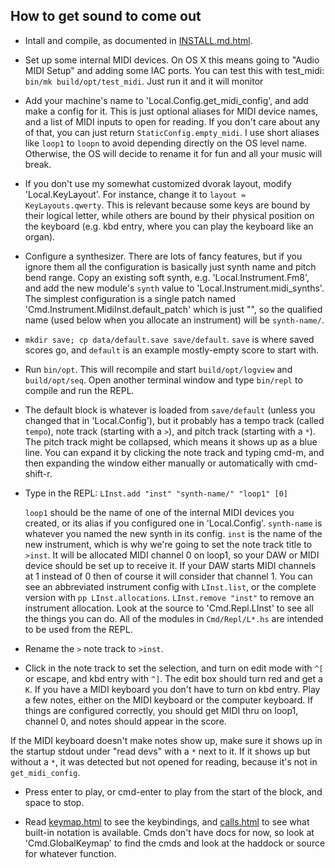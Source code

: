 ## How to get sound to come out

- Intall and compile, as documented in [INSTALL.md.html](INSTALL.md.html).

- Set up some internal MIDI devices.  On OS X this means going to "Audio MIDI
Setup" and adding some IAC ports.  You can test this with test_midi:
`bin/mk build/opt/test_midi`.  Just run it and it will monitor

- Add your machine's name to 'Local.Config.get_midi_config', and add make a
config for it.  This is just optional aliases for MIDI device names, and a list
of MIDI inputs to open for reading.  If you don't care about any of that,
you can just return `StaticConfig.empty_midi`.  I use short aliases like
`loop1` to `loopn` to avoid depending directly on the OS level name.
Otherwise, the OS will decide to rename it for fun and all your music will
break.

- If you don't use my somewhat customized dvorak layout, modify
'Local.KeyLayout'.  For instance, change it to `layout = KeyLayouts.qwerty`.
This is relevant because some keys are bound by their logical letter, while
others are bound by their physical position on the keyboard (e.g. kbd entry,
where you can play the keyboard like an organ).

- Configure a synthesizer.  There are lots of fancy features, but if you ignore
them all the configuration is basically just synth name and pitch bend range.
Copy an existing soft synth, e.g. 'Local.Instrument.Fm8', and add the new
module's `synth` value to 'Local.Instrument.midi_synths'.  The simplest
configuration is a single patch named 'Cmd.Instrument.MidiInst.default_patch'
which is just "", so the qualified name (used below when you allocate an
instrument) will be `synth-name/`.

- `mkdir save; cp data/default.save save/default`.  `save` is where saved
scores go, and `default` is an example mostly-empty score to start with.

- Run `bin/opt`.  This will recompile and start `build/opt/logview` and
`build/opt/seq`.  Open another terminal window and type `bin/repl` to compile
and run the REPL.

- The default block is whatever is loaded from `save/default` (unless you
changed that in 'Local.Config'), but it probably has a tempo track (called
`tempo`), note track (starting with a `>`), and pitch track (starting with a
`*`).  The pitch track might be collapsed, which means it shows up as a blue
line.  You can expand it by clicking the note track and typing cmd-m, and then
expanding the window either manually or automatically with cmd-shift-r.

- Type in the REPL: `LInst.add "inst" "synth-name/" "loop1" [0]`

    `loop1` should be the name of one of the internal MIDI devices you created,
or its alias if you configured one in 'Local.Config'.  `synth-name` is whatever
you named the new synth in its config.  `inst` is the name of the new
instrument, which is why we're going to set the note track title to `>inst`.
It will be allocated MIDI channel 0 on loop1, so your DAW or MIDI device should
be set up to receive it.  If your DAW starts MIDI channels at 1 instead of 0
then of course it will consider that channel 1.  You can see an abbreviated
instrument config with `LInst.list`, or the complete version with `pp
LInst.allocations`.  `LInst.remove "inst"` to remove an instrument allocation.
Look at the source to 'Cmd.Repl.LInst' to see all the things you can do.  All
of the modules in `Cmd/Repl/L*.hs` are intended to be used from the REPL.

- Rename the `>` note track to `>inst`.

- Click in the note track to set the selection, and turn on edit mode with `^[`
or escape, and kbd entry with `^]`.  The edit box should turn red and get a
`K`.  If you have a MIDI keyboard you don't have to turn on kbd entry.  Play a
few notes, either on the MIDI keyboard or the computer keyboard.  If things are
configured correctly, you should get MIDI thru on loop1, channel 0, and notes
should appear in the score.

If the MIDI keyboard doesn't make notes show up, make sure it shows up in the
startup stdout under "read devs" with a `*` next to it.  If it shows up but
without a `*`, it was detected but not opened for reading, because it's not in
`get_midi_config`.

- Press enter to play, or cmd-enter to play from the start of the block, and
space to stop.

- Read [keymap.html](keymap.html) to see the keybindings, and
[calls.html](calls.html) to see what built-in notation is available.  Cmds
don't have docs for now, so look at 'Cmd.GlobalKeymap' to find the cmds and
look at the haddock or source for whatever function.
